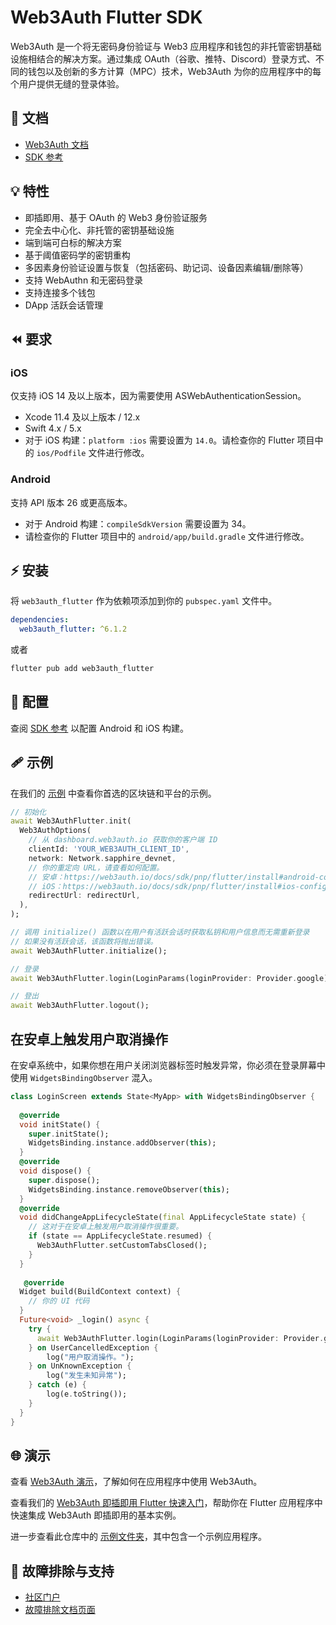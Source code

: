 # Web3Auth Flutter SDK

Web3Auth 是一个将无密码身份验证与 Web3 应用程序和钱包的非托管密钥基础设施相结合的解决方案。通过集成 OAuth（谷歌、推特、Discord）登录方式、不同的钱包以及创新的多方计算（MPC）技术，Web3Auth 为你的应用程序中的每个用户提供无缝的登录体验。

## 📖 文档

- [Web3Auth 文档](https://web3auth.io/docs)
- [SDK 参考](https://web3auth.io/docs/sdk/pnp/flutter) 

## 💡 特性

- 即插即用、基于 OAuth 的 Web3 身份验证服务
- 完全去中心化、非托管的密钥基础设施
- 端到端可白标的解决方案
- 基于阈值密码学的密钥重构
- 多因素身份验证设置与恢复（包括密码、助记词、设备因素编辑/删除等）
- 支持 WebAuthn 和无密码登录
- 支持连接多个钱包
- DApp 活跃会话管理

## ⏪ 要求

### iOS
仅支持 iOS 14 及以上版本，因为需要使用 ASWebAuthenticationSession。
- Xcode 11.4 及以上版本 / 12.x
- Swift 4.x / 5.x
- 对于 iOS 构建：`platform :ios` 需要设置为 `14.0`。请检查你的 Flutter 项目中的 `ios/Podfile` 文件进行修改。

### Android
支持 API 版本 26 或更高版本。
- 对于 Android 构建：`compileSdkVersion` 需要设置为 34。
- 请检查你的 Flutter 项目中的 `android/app/build.gradle` 文件进行修改。

## ⚡ 安装

将 `web3auth_flutter` 作为依赖项添加到你的 `pubspec.yaml` 文件中。

```yml
dependencies:
  web3auth_flutter: ^6.1.2
```

或者

```sh
flutter pub add web3auth_flutter
```

## 🌟 配置

查阅 [SDK 参考](https://web3auth.io/docs/sdk/pnp/flutter/install) 以配置 Android 和 iOS 构建。

## 🩹 示例

在我们的 [示例](https://web3auth.io/docs/examples) 中查看你首选的区块链和平台的示例。

```dart
// 初始化
await Web3AuthFlutter.init(
  Web3AuthOptions(
    // 从 dashboard.web3auth.io 获取你的客户端 ID
    clientId: 'YOUR_WEB3AUTH_CLIENT_ID',
    network: Network.sapphire_devnet,
    // 你的重定向 URL，请查看如何配置。
    // 安卓：https://web3auth.io/docs/sdk/pnp/flutter/install#android-configuration
    // iOS：https://web3auth.io/docs/sdk/pnp/flutter/install#ios-configuration
    redirectUrl: redirectUrl,
  ),
);

// 调用 initialize() 函数以在用户有活跃会话时获取私钥和用户信息而无需重新登录
// 如果没有活跃会话，该函数将抛出错误。
await Web3AuthFlutter.initialize();

// 登录
await Web3AuthFlutter.login(LoginParams(loginProvider: Provider.google));

// 登出
await Web3AuthFlutter.logout();
```

## 在安卓上触发用户取消操作

在安卓系统中，如果你想在用户关闭浏览器标签时触发异常，你必须在登录屏幕中使用 `WidgetsBindingObserver` 混入。

```dart
class LoginScreen extends State<MyApp> with WidgetsBindingObserver {
 
  @override
  void initState() {
    super.initState();
    WidgetsBinding.instance.addObserver(this);
  }
  @override
  void dispose() {
    super.dispose();
    WidgetsBinding.instance.removeObserver(this);
  }
  @override
  void didChangeAppLifecycleState(final AppLifecycleState state) {
    // 这对于在安卓上触发用户取消操作很重要。
    if (state == AppLifecycleState.resumed) {
      Web3AuthFlutter.setCustomTabsClosed();
    }
  }
  
   @override
  Widget build(BuildContext context) { 
    // 你的 UI 代码
  }
  Future<void> _login() async {
    try {
      await Web3AuthFlutter.login(LoginParams(loginProvider: Provider.google));
    } on UserCancelledException {
        log("用户取消操作。");
    } on UnKnownException {
        log("发生未知异常");
    } catch (e) {
        log(e.toString());
    }
  }
}
```

## 🌐 演示

查看 [Web3Auth 演示](https://demo-app.web3auth.io/)，了解如何在应用程序中使用 Web3Auth。

查看我们的 [Web3Auth 即插即用 Flutter 快速入门](https://web3auth.io/docs/quick-start?product=PNP&sdk=PNP_FLUTTER&framework=IOS&stepIndex=0)，帮助你在 Flutter 应用程序中快速集成 Web3Auth 即插即用的基本实例。

进一步查看此仓库中的 [示例文件夹](https://github.com/Web3Auth/web3auth-flutter-sdk/tree/master/example)，其中包含一个示例应用程序。

## 💬 故障排除与支持

- [社区门户](https://community.web3auth.io/)
- [故障排除文档页面](https://web3auth.io/docs/troubleshooting) 